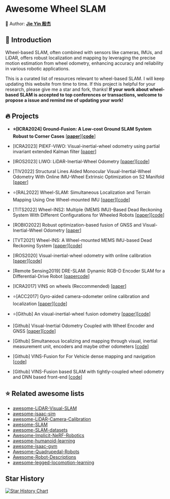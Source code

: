 # Awesome Wheel SLAM
💎 Author: [**Jie Yin 殷杰**](https://github.com/sjtuyinjie)

## 📝 Introduction

Wheel-based SLAM, often combined with sensors like cameras, IMUs, and LiDAR, offers robust localization and mapping by leveraging the precise motion estimation from wheel odometry, enhancing accuracy and reliability in various robotic applications.


This is a curated list of resources relevant to wheel-based SLAM. I will keep updating this website from time to time. If this project is helpful for your research, please give me a star and fork, thanks!
**If your work about wheel-based SLAM is accepted to top conferences or transactions, welcome to propose a issue and remind me of updating your work!**



## 🔥 Projects


- **⭐️[ICRA2024] Ground-Fusion: A Low-cost Ground SLAM System Robust to Corner Cases**  [[**paper**](https://arxiv.org/abs/2402.14308)][[**code**](https://github.com/SJTU-ViSYS/Ground-Fusion)]


- [ICRA2023] PIEKF-VIWO: Visual-inertial-wheel odometry using partial invariant extended Kalman filter [[paper](https://arxiv.org/pdf/2303.07668)]


- [IROS2023] LIWO: LiDAR-Inertial-Wheel Odometry [[paper](https://arxiv.org/pdf/2302.14298)][[code](https://github.com/ZikangYuan/liw_oam)]


- [TIV2022] Structural Lines Aided Monocular Visual-Inertial-Wheel Odometry With Online IMU-Wheel Extrinsic Optimization on S2 Manifold [[paper](https://ieeexplore.ieee.org/abstract/document/10214115)]


- ⭐️[RAL2022] Wheel-SLAM: Simultaneous Localization and Terrain Mapping Using One Wheel-mounted IMU [[paper](https://arxiv.org/abs/2211.03174)][[code](https://github.com/i2Nav-WHU/Wheel-SLAM)]




- [TITS2022] Wheel-INS2: Multiple {MEMS IMU}-Based Dead Reckoning System With Different Configurations for Wheeled Robots [[paper](https://arxiv.org/abs/2012.10593)][[code](https://github.com/i2Nav-WHU/Wheel-INS)]

- [ROBIO2022] Robust optimization-based fusion of GNSS and Visual-Inertial-Wheel Odometry [[paper](https://ieeexplore.ieee.org/abstract/document/10011839)]


- [TVT2021] Wheel-INS: A Wheel-mounted MEMS IMU-based Dead Reckoning System [[paper](https://ieeexplore.ieee.org/document/9524467)][[code](https://github.com/i2Nav-WHU/Wheel-INS)]

- [IROS2020] Visual-inertial-wheel odometry with online calibration [[paper](https://par.nsf.gov/servlets/purl/10293356)][[code](https://github.com/SJTU-ViSYS/Ground-Fusion)]




- [Remote Sensing2019] DRE-SLAM: Dynamic RGB-D Encoder SLAM for a Differential-Drive Robot [[paper](https://www.mdpi.com/2072-4292/11/4/380?ref=https://coder.social)[code](https://github.com/ydsf16/dre_slam)]


- [ICRA2017] VINS on wheels (Reccommended) [[paper](https://ieeexplore.ieee.org/abstract/document/7989603)]


- ⭐️[ACC2017] Gyro-aided camera-odometer online calibration and localization [[paper](https://drive.google.com/file/d/1pOLWp2WfqanO8CFin-Ppwl0FQku0-PJX/view)][[code](https://github.com/image-amazing/Wheel_Encoder_aided_vo)]



- ⭐️[Github] An visual-inertial-wheel fusion odometry [[paper](https://github.com/TouchDeeper/VIW-Fusion/blob/master/Thesis%20-%20TingdaZhuang%20-%20Chinese%20-%20Research%20on%20Multi-sensor%20Fusion%20Localization%20of%20Mobile%20Robot%20Based%20on%20ROS.pdf)][[code](https://github.com/TouchDeeper/VIW-Fusion)]


- [Github] Visual-Inertial Odometry Coupled with Wheel Encoder and GNSS [[paper](https://blog.csdn.net/ewtewtewrt/article/details/117249295)][[code](https://github.com/Wallong/VINS-GPS-Wheel)]

- [Github] Simultaneous localizing and mapping through visual, inertial measurement unit, encoders and maybe other odometers [[code](https://github.com/leavesnight/VIEO_SLAM)]

- [Github] VINS-Fusion for For Vehicle dense mapping and navigation [[code](https://github.com/hu-minghao/VINS-Fusion-Vehicle)]


- [Github] VINS-Fusion based SLAM with tightly-coupled wheel odometry and DNN based front-end [[code](https://github.com/KopanevPavel/runbot_custom_localization)]



## ⭐️ Related awesome lists

- [awesome-LiDAR-Visual-SLAM](https://github.com/sjtuyinjie/awesome-LiDAR-Visual-SLAM)
- [awesome-isaac-sim](https://github.com/sjtuyinjie/awesome-isaac-sim)
- [awesome-LiDAR-Camera-Calibration](https://github.com/Deephome/Awesome-LiDAR-Camera-Calibration)
- [awesome-SLAM](https://github.com/SilenceOverflow/Awesome-SLAM)
- [awesome-SLAM-datasets](https://github.com/youngguncho/awesome-slam-datasets)
- [Awesome-Implicit-NeRF-Robotics](https://github.com/zubair-irshad/Awesome-Implicit-NeRF-Robotics)
- [awesome-humanoid-learning](https://github.com/jonyzhang2023/awesome-humanoid-learning)
- [awesome-isaac-gym](https://github.com/wangcongrobot/awesome-isaac-gym)
- [Awesome-Quadrupedal-Robots](https://github.com/curieuxjy/Awesome_Quadrupedal_Robots)
- [Awesome-Robot-Descriptions](https://github.com/robot-descriptions/awesome-robot-descriptions)
- [awesome-legged-locomotion-learning](https://github.com/gaiyi7788/awesome-legged-locomotion-learning)


## Star History

[![Star History Chart](https://api.star-history.com/svg?repos=sjtuyinjie/awesome-wheel-slam&type=Timeline)](https://star-history.com/#Ashutosh00710/github-readme-activity-graph&Timeline)



